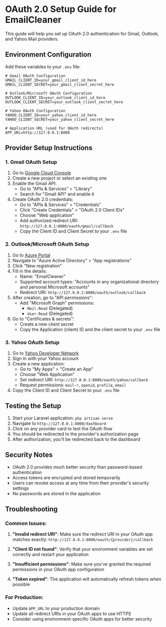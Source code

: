 # OAuth 2.0 Setup Guide for EmailCleaner

This guide will help you set up OAuth 2.0 authentication for Gmail, Outlook, and Yahoo Mail providers.

## Environment Configuration

Add these variables to your `.env` file:

```env
# Gmail OAuth Configuration
GMAIL_CLIENT_ID=your_gmail_client_id_here
GMAIL_CLIENT_SECRET=your_gmail_client_secret_here

# Outlook/Microsoft OAuth Configuration
OUTLOOK_CLIENT_ID=your_outlook_client_id_here
OUTLOOK_CLIENT_SECRET=your_outlook_client_secret_here

# Yahoo OAuth Configuration
YAHOO_CLIENT_ID=your_yahoo_client_id_here
YAHOO_CLIENT_SECRET=your_yahoo_client_secret_here

# Application URL (used for OAuth redirects)
APP_URL=http://127.0.0.1:8000
```

## Provider Setup Instructions

### 1. Gmail OAuth Setup

1. Go to [Google Cloud Console](https://console.cloud.google.com/)
2. Create a new project or select an existing one
3. Enable the Gmail API:
   - Go to "APIs & Services" > "Library"
   - Search for "Gmail API" and enable it
4. Create OAuth 2.0 credentials:
   - Go to "APIs & Services" > "Credentials"
   - Click "Create Credentials" > "OAuth 2.0 Client IDs"
   - Choose "Web application"
   - Add authorized redirect URI: `http://127.0.0.1:8000/oauth/gmail/callback`
   - Copy the Client ID and Client Secret to your `.env` file

### 2. Outlook/Microsoft OAuth Setup

1. Go to [Azure Portal](https://portal.azure.com/)
2. Navigate to "Azure Active Directory" > "App registrations"
3. Click "New registration"
4. Fill in the details:
   - Name: "EmailCleaner"
   - Supported account types: "Accounts in any organizational directory and personal Microsoft accounts"
   - Redirect URI: `http://127.0.0.1:8000/oauth/outlook/callback`
5. After creation, go to "API permissions":
   - Add "Microsoft Graph" permissions:
     - `Mail.Read` (Delegated)
     - `User.Read` (Delegated)
6. Go to "Certificates & secrets":
   - Create a new client secret
   - Copy the Application (client) ID and the client secret to your `.env` file

### 3. Yahoo OAuth Setup

1. Go to [Yahoo Developer Network](https://developer.yahoo.com/)
2. Sign in with your Yahoo account
3. Create a new application:
   - Go to "My Apps" > "Create an App"
   - Choose "Web Application"
   - Set redirect URI: `http://127.0.0.1:8000/oauth/yahoo/callback`
   - Request permissions: `mail-r`, `openid`, `profile`, `email`
4. Copy the Client ID and Client Secret to your `.env` file

## Testing the Setup

1. Start your Laravel application: `php artisan serve`
2. Navigate to `http://127.0.0.1:8000/dashboard`
3. Click on any provider card to test the OAuth flow
4. You should be redirected to the provider's authorization page
5. After authorization, you'll be redirected back to the dashboard

## Security Notes

- OAuth 2.0 provides much better security than password-based authentication
- Access tokens are encrypted and stored temporarily
- Users can revoke access at any time from their provider's security settings
- No passwords are stored in the application

## Troubleshooting

### Common Issues:

1. **"Invalid redirect URI"**: Make sure the redirect URI in your OAuth app matches exactly: `http://127.0.0.1:8000/oauth/{provider}/callback`

2. **"Client ID not found"**: Verify that your environment variables are set correctly and restart your application

3. **"Insufficient permissions"**: Make sure you've granted the required permissions in your OAuth app configuration

4. **"Token expired"**: The application will automatically refresh tokens when possible

### For Production:

- Update `APP_URL` to your production domain
- Update all redirect URIs in your OAuth apps to use HTTPS
- Consider using environment-specific OAuth apps for better security
